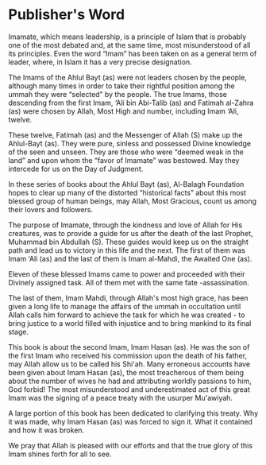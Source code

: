 Publisher's Word
================

Imamate, which means leadership, is a principle of Islam that is
probably one of the most debated and, at the same time, most
misunderstood of all its principles. Even the word “Imam” has been taken
on as a general term of leader, where, in Islam it has a very precise
designation.

The Imams of the Ahlul Bayt (as) were not leaders chosen by the people,
although many times in order to take their rightful position among the
ummah they were “selected” by the people. The true Imams, those
descending from the first Imam, ‘Ali bin Abi-Talib (as) and Fatimah
al-Zahra (as) were chosen by Allah, Most High and number, including Imam
‘Ali, twelve.

These twelve, Fatimah (as) and the Messenger of Allah (S) make up the
Ahlul-Bayt (as). They were pure, sinless and possessed Divine knowledge
of the seen and unseen. They are those who were “deemed weak in the
land” and upon whom the “favor of Imamate” was bestowed. May they
intercede for us on the Day of Judgment.

In these series of books about the Ahlul Bayt (as), Al-Balagh Foundation
hopes to clear up many of the distorted “historical facts” about this
most blessed group of human beings, may Allah, Most Gracious, count us
among their lovers and followers.

The purpose of Imamate, through the kindness and love of Allah for His
creatures, was to provide a guide for us after the death of the last
Prophet, Muhammad bin Abdullah (S). These guides would keep us on the
straight path and lead us to victory in this life and the next. The
first of them was Imam ‘Ali (as) and the last of them is Imam al-Mahdi,
the Awaited One (as).

Eleven of these blessed Imams came to power and proceeded with their
Divinely assigned task. All of them met with the same
fate -assassination.

The last of them, Imam Mahdi, through Allah's most high grace, has been
given a long life to manage the affairs of the ummah in occultation
until Allah calls him forward to achieve the task for which he was
created - to bring justice to a world filled with injustice and to bring
mankind to its final stage.

This book is about the second Imam, Imam Hasan (as). He was the son of
the first Imam who received his commission upon the death of his father,
may Allah allow us to be called his Shi'ah. Many erroneous accounts have
been given about Imam Hasan (as), the most treacherous of them being
about the number of wives he had and attributing worldly passions to
him, God forbid! The most misunderstood and underestimated act of this
great Imam was the signing of a peace treaty with the usurper Mu'awiyah.

A large portion of this book has been dedicated to clarifying this
treaty. Why it was made, why Imam Hasan (as) was forced to sign it. What
it contained and how it was broken.

We pray that Allah is pleased with our efforts and that the true glory
of this Imam shines forth for all to see.


